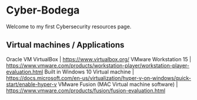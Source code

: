 # Cyber-Bodega

Welcome to my first Cybersecurity resources page.


## Virtual machines / Applications
  Oracle VM VirtualBox | https://www.virtualbox.org/ 
  VMware Workstation 15 | https://www.vmware.com/products/workstation-player/workstation-player-evaluation.html
  Built in Windows 10 Virtual machine |  https://docs.microsoft.com/en-us/virtualization/hyper-v-on-windows/quick-start/enable-hyper-v
  VMware Fusion (MAC Virtual machine software) | https://www.vmware.com/products/fusion/fusion-evaluation.html
